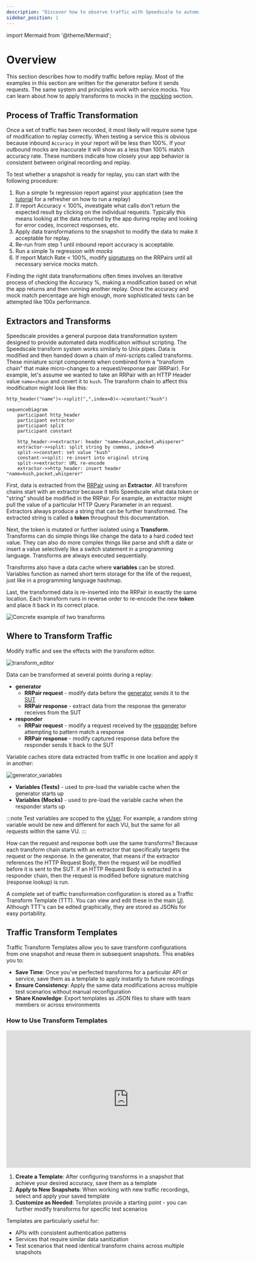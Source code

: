 ```yaml
---
description: "Discover how to observe traffic with Speedscale to automatically shift and enhance your API designs during testing. This article shows how to modify data before environment replication."
sidebar_position: 1
---
```


import Mermaid from '@theme/Mermaid';

# Overview

This section describes how to modify traffic before replay. Most of the examples in this section are written for the generator before it sends requests. The same system and principles work with service mocks. You can learn about how to apply transforms to mocks in the [mocking](../mocks/mocks.md) section.

## Process of Traffic Transformation

Once a set of traffic has been recorded, it most likely will require some type of modification to replay correctly. When testing a service this is obvious because inbound `Accuracy` in your report will be less than 100%. If your outbound mocks are inaccurate it will show as a less than 100% match accuracy rate. These numbers indicate how closely your app behavior is consistent between original recording and replay.

To test whether a snapshot is ready for replay, you can start with the following procedure:

1. Run a simple 1x regression report against your application (see the [tutorial](../tutorial.md) for a refresher on how to run a replay)
2. If report Accuracy < 100%, investigate what calls don't return the expected result by clicking on the individual requests. Typically this means looking at the data returned by the app during replay and looking for error codes, incorrect responses, etc.
3. Apply data transformations to the snapshot to modify the data to make it acceptable for replay.
4. Re-run from step 1 until inbound report accuracy is acceptable.
3. Run a simple 1x regression *with mocks*
4. If report Match Rate < 100%, modify [signatures](../mocks/signature.md) on the RRPairs until all necessary service mocks match.

Finding the right data transformations often times involves an iterative process of checking the Accuracy %, making a modification based on what the app returns and then running another replay. Once the accuracy and mock match percentage are high enough, more sophisticated tests can be attempted like 100x performance.

## Extractors and Transforms

Speedscale provides a general purpose data transformation system designed to provide automated data modification without scripting. The Speedscale transform system works similarly to Unix pipes. Data is modified and then handed down a chain of mini-scripts called transforms. These miniature script components when combined form a "transform chain" that make micro-changes to a request/response pair (RRPair). For example, let's assume we wanted to take an RRPair with an HTTP Header value `name=shaun` and covert it to `kush`. The transform chain to affect this modification might look like this:

```
http_header("name")<->split(",",index=0)<->constant("kush")
```

```mermaid
sequenceDiagram
    participant http_header
    participant extractor
    participant split
    participant constant

    http_header->>extractor: header "name=shaun,packet,whisperer"
    extractor->>split: split string by commas, index=0
    split->>constant: set value "kush"
    constant->>split: re-insert into original string
    split->>extractor: URL re-encode
    extractor->>http_header: insert header "name=kush,packet,whisperer"
```

First, data is extracted from the [RRPair](/reference/glossary.md#rrpair) using an **Extractor**. All transform chains start with an extractor because it tells Speedscale what data token or "string" should be modified in the RRPair. For example, an extractor might pull the value of a particular HTTP Query Parameter in an request. Extractors always produce a string that can be further transformed. The extracted string is called a **token** throughout this documentation.

Next, the token is mutated or further isolated using a **Transform**. Transforms can do simple things like change the data to a hard coded text value. They can also do more complex things like parse and shift a date or insert a value selectively like a switch statement in a programming language. Transforms are always executed sequentially.

Transforms also have a data cache where **variables** can be stored. Variables function as named short term storage for the life of the request, just like in a programming language hashmap.

Last, the transformed data is re-inserted into the RRPair in exactly the same location. Each transform runs in reverse order to re-encode the new **token** and place it back in its correct place.

![Concrete example of two transforms](./overview/diagram_with_data.png)

## Where to Transform Traffic

Modify traffic and see the effects with the transform editor.

![transform_editor](./overview/editor.png)

Data can be transformed at several points during a replay:

- **generator**
  - **RRPair request** - modify data before the [generator](/reference/glossary.md#generator) sends it to the [SUT](/reference/glossary.md#sut)
  - **RRPair response** - extract data from the response the generator receives from the SUT
- **responder**
  - **RRPair request** - modify a request received by the [responder](/reference/glossary.md#responder) before attempting to pattern match a response
  - **RRPair response** - modify captured response data before the responder sends it back to the SUT

Variable caches store data extracted from traffic in one location and apply it in another:

![generator_variables](./overview/generator_vars.png)

- **Variables (Tests)** - used to pre-load the variable cache when the generator starts up
- **Variables (Mocks)** - used to pre-load the variable cache when the responder starts up

:::note
Test variables are scoped to the [vUser](/reference/glossary.md#vuser). For example, a random string variable would be new and different for each VU, but the same for all requests within the same VU.
:::

How can the request and response both use the same transforms? Because each transform chain starts with an extractor that specifically targets the request or the response. In the generator, that means if the extractor references the HTTP Request Body, then the request will be modified before it is sent to the SUT. If an HTTP Request Body is extracted in a responder chain, then the request is modified before signature matching (response lookup) is run.

A complete set of traffic transformation configuration is stored as a Traffic Transform Template (TTT). You can view and edit these in the main [UI](https://app.speedscale.com/trafficTransforms). Although TTT's can be edited graphically, they are stored as JSONs for easy portability.

## Traffic Transform Templates

Traffic Transform Templates allow you to save transform configurations from one snapshot and reuse them in subsequent snapshots. This enables you to:

- **Save Time**: Once you've perfected transforms for a particular API or service, save them as a template to apply instantly to future recordings
- **Ensure Consistency**: Apply the same data modifications across multiple test scenarios without manual reconfiguration
- **Share Knowledge**: Export templates as JSON files to share with team members or across environments

### How to Use Transform Templates

<iframe src="https://player.vimeo.com/video/1109642612" width="640" height="360" frameborder="0" allow="autoplay; fullscreen; picture-in-picture" allowfullscreen></iframe>

1. **Create a Template**: After configuring transforms in a snapshot that achieve your desired accuracy, save them as a template
2. **Apply to New Snapshots**: When working with new traffic recordings, select and apply your saved template
3. **Customize as Needed**: Templates provide a starting point - you can further modify transforms for specific test scenarios

Templates are particularly useful for:
- APIs with consistent authentication patterns
- Services that require similar data sanitization
- Test scenarios that need identical transform chains across multiple snapshots


